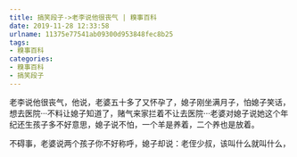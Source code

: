 ```yaml
---
title: 搞笑段子->老李说他很丧气 | 糗事百科
date: 2019-11-28 12:33:58
urlname: 11375e77541ab09300d953848fec8b25
tags: 
- 糗事百科
categories:
- 糗事百科
- 搞笑段子
---
```

老李说他很丧气，他说，老婆五十多了又怀孕了，媳子刚坐满月子，怕媳子笑话，想去医院···不料让媳子知道了，赌气来家拦着不让去医院···老婆对媳子说她这个年纪还生孩子多不好意思，媳子说不怕，一个羊是养着，二个养也是放着。

不碍事，老婆说两个孩子你不好称呼，媳子却说：老侄少叔，该叫什么就叫什么，


